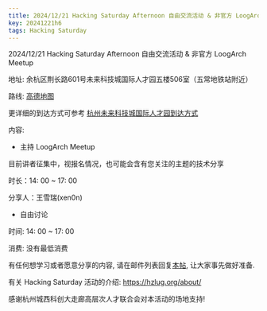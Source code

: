 ```yaml
---
title: 2024/12/21 Hacking Saturday Afternoon 自由交流活动 & 非官方 LoogArch Meetup
key: 20241221h6
tags: Hacking Saturday
---
```

2024/12/21 Hacking Saturday Afternoon 自由交流活动 & 非官方 LoogArch Meetup

地址: 余杭区荆长路601号未来科技城国际人才园五楼506室（五常地铁站附近）

路线: [高德地图](https://surl.amap.com/ftkmeNJ5aAx)

更详细的到达方式可参考 [杭州未来科技城国际人才园到达方式](https://hzlug.org/%E5%9C%BA%E5%9C%B0%E5%88%B0%E8%BE%BE%E6%96%B9%E5%BC%8F/)

内容:

- 主持 LoogArch Meetup

目前讲者征集中，视报名情况，也可能会含有您关注的主题的技术分享

时长：14: 00 ~ 17: 00

分享人：王雪瑞(xen0n)

- 自由讨论

时间: 14: 00 ~ 17: 00

消费: 没有最低消费

有任何想学习或者愿意分享的内容, 请在邮件列表回复[本帖](https://groups.google.com/g/hzlug/c/IJr5JLYDoNI/m/eWttCHxjAQAJ), 让大家事先做好准备.

有关 Hacking Saturday 活动的介绍: <https://hzlug.org/about/>

感谢杭州城西科创大走廊高层次人才联合会对本活动的场地支持!
